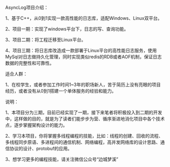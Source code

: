 AsyncLog项目介绍：

  1、基于C++，从0到1实现一款高性能的日志库，适配Windows、Linux双平台。
  
  2、项目一期：实现了windows平台下，日志的写、查询功能。
  
  3、项目二期：将工程迁移至Linux平台。
  
  4、项目三期：将日志库改造成一款部署于Linux平台的高性能日志服务，使用MySql对日志做持久化管理，同时实现类似redis的RDB或者AOF机制，保证日志数据的完整性和可靠性。


适合人群：

  1、在校学生，或者参加工作时间1~3年的职场新人，苦于简历上没有亮眼的项目经历，或者没有从0到1搭建一个单体服务的经验和能力。


说明：

   1、本项目分为三期，目前已经实现了一期，接下来笔者将积极投入到二期的开发中，这样做的目的，就是为了读者们能步步为营、循序渐进地消化项目中各个技术点，逐步掌握架构设计的能力。
   
   2、学习本项目，你将掌握多线程编程的技能，比如：线程的创建、回收的流程、多线程同步原语、多进程间的通信机制、网络编程，高并发网络库的设计思路、通信协议的设计、protobuf的应用。
   
   3、想学习更多的编程技能，请关注微信公众号“边城梦溪”
   
